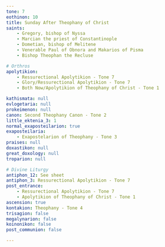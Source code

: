 ```yaml
---
tone: 7
eothinon: 10
title: Sunday After Theophany of Christ
saints:
    - Gregory, bishop of Nyssa
    - Marcian the priest of Constantinople
    - Dometian, bishop of Melitene
    - Venerable Paul of Obnora and Makarios of Pisma
    - Bishop Theophan the Recluse

# Orthros
apolytikion:
    - Ressurectional Apolytikion - Tone 7
    - Glory/Ressurectional Apolytikion - Tone 7
    - Both Now/Apolytikion of Theophany of Christ - Tone 1

kathismata: null
evlogetaria: null
prokeimenon: null
canon: Second Theophany Canon - Tone 2
little_ektenia_3: 1
normal_exaposteilarion: true
exaposteilaria:
    - Exapostelarion of Theophany - Tone 3
praises: null
doxastikon: null
great_doxology: null
troparion: null

# Divine Liturgy
antiphon_12: See sheet
antiphon_3: Ressurectional Apolytikion - Tone 7
post_entrance:
    - Ressurectional Apolytikion - Tone 7
    - Apolytikion of Theophany of Christ - Tone 1
ascension: true
kontakion: Theophany - Tone 4
trisagion: false
megalynarion: false
koinonikon: false
post_communion: false

---
```

